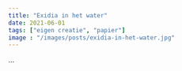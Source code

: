 ```yaml
---
title: "Exidia in het water"
date: 2021-06-01
tags: ["eigen creatie", "papier"]
image : "/images/posts/exidia-in-het-water.jpg"
---
```


...